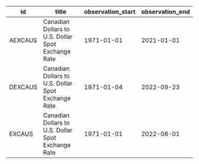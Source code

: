 | id      | title                                              | observation_start   | observation_end   |
|---------|----------------------------------------------------|---------------------|-------------------|
| AEXCAUS | Canadian Dollars to U.S. Dollar Spot Exchange Rate | 1971-01-01          | 2021-01-01        |
| DEXCAUS | Canadian Dollars to U.S. Dollar Spot Exchange Rate | 1971-01-04          | 2022-09-23        |
| EXCAUS  | Canadian Dollars to U.S. Dollar Spot Exchange Rate | 1971-01-01          | 2022-08-01        |